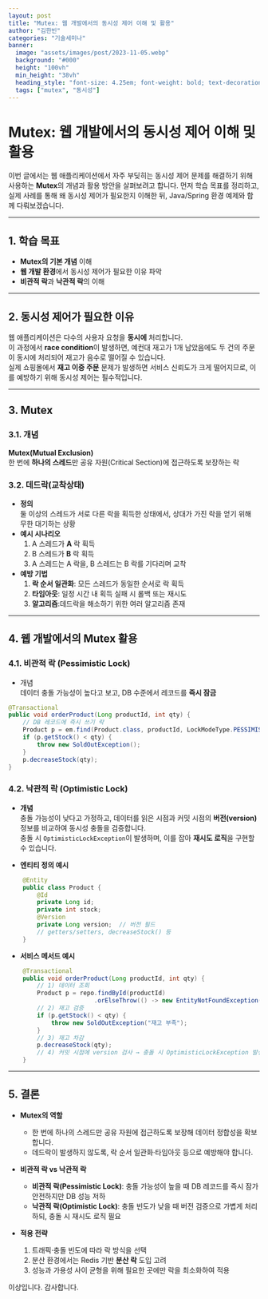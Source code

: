 ```yaml
---
layout: post  
title: "Mutex: 웹 개발에서의 동시성 제어 이해 및 활용"
author: "김한빈"
categories: "기술세미나"
banner:
  image: "assets/images/post/2023-11-05.webp"
  background: "#000"
  height: "100vh"
  min_height: "38vh"
  heading_style: "font-size: 4.25em; font-weight: bold; text-decoration: underline"
  tags: ["mutex", "동시성"]
---
```


# Mutex: 웹 개발에서의 동시성 제어 이해 및 활용

이번 글에서는 웹 애플리케이션에서 자주 부딪히는 동시성 제어 문제를 해결하기 위해 사용하는 **Mutex**의 개념과 활용 방안을 살펴보려고 합니다. 먼저 학습 목표를 정리하고, 실제 사례를 통해 왜 동시성 제어가 필요한지 이해한 뒤, Java/Spring 환경 예제와 함께 다뤄보겠습니다.

---

## 1. 학습 목표

- **Mutex의 기본 개념** 이해  
- **웹 개발 환경**에서 동시성 제어가 필요한 이유 파악  
- **비관적 락**과 **낙관적 락**의 이해

---

## 2. 동시성 제어가 필요한 이유

웹 애플리케이션은 다수의 사용자 요청을 **동시에** 처리합니다.  
이 과정에서 **race condition**이 발생하면, 예컨대 재고가 1개 남았음에도 두 건의 주문이 동시에 처리되어 재고가 음수로 떨어질 수 있습니다.  
실제 쇼핑몰에서 **재고 이중 주문** 문제가 발생하면 서비스 신뢰도가 크게 떨어지므로, 이를 예방하기 위해 동시성 제어는 필수적입니다.

---

## 3. Mutex

### 3.1. 개념

**Mutex(Mutual Exclusion)**  
  한 번에 **하나의 스레드**만 공유 자원(Critical Section)에 접근하도록 보장하는 락  

### 3.2. 데드락(교착상태)

- **정의**  
  둘 이상의 스레드가 서로 다른 락을 획득한 상태에서, 상대가 가진 락을 얻기 위해 무한 대기하는 상황  
- **예시 시나리오**  
  1. A 스레드가 **A** 락 획득  
  2. B 스레드가 **B** 락 획득  
  3. A 스레드는 A 락을, B 스레드는 B 락를 기다리며 교착  
- **예방 기법**  
  1. **락 순서 일관화**: 모든 스레드가 동일한 순서로 락 획득  
  2. **타임아웃**: 일정 시간 내 획득 실패 시 롤백 또는 재시도  
  3. **알고리즘**:데드락을 해소하기 위한 여러 알고리즘 존재

---
## 4. 웹 개발에서의 Mutex 활용

### 4.1. 비관적 락 (Pessimistic Lock)
- 개념  
  데이터 충돌 가능성이 높다고 보고, DB 수준에서 레코드를 **즉시 잠금**
```java
@Transactional
public void orderProduct(Long productId, int qty) {
    // DB 레코드에 즉시 쓰기 락
    Product p = em.find(Product.class, productId, LockModeType.PESSIMISTIC_WRITE);
    if (p.getStock() < qty) {
        throw new SoldOutException();
    }
    p.decreaseStock(qty);
}
```
### 4.2. 낙관적 락 (Optimistic Lock)

- **개념**  
  충돌 가능성이 낮다고 가정하고, 데이터를 읽은 시점과 커밋 시점의 **버전(version)** 정보를 비교하여 동시성 충돌을 검증합니다.  
  충돌 시 `OptimisticLockException`이 발생하며, 이를 잡아 **재시도 로직**을 구현할 수 있습니다.

- **엔티티 정의 예시**  
```java
    @Entity  
    public class Product {  
        @Id  
        private Long id;  
        private int stock;  
        @Version  
        private Long version;  // 버전 필드  
        // getters/setters, decreaseStock() 등  
    }
```
- **서비스 메서드 예시**  
```java
    @Transactional  
    public void orderProduct(Long productId, int qty) {  
        // 1) 데이터 조회  
        Product p = repo.findById(productId)  
                        .orElseThrow(() -> new EntityNotFoundException("상품 없음"));  
        // 2) 재고 검증  
        if (p.getStock() < qty) {  
            throw new SoldOutException("재고 부족");  
        }  
        // 3) 재고 차감  
        p.decreaseStock(qty);  
        // 4) 커밋 시점에 version 검사 → 충돌 시 OptimisticLockException 발생  
    }
```
---
  
## 5. 결론

- **Mutex의 역할**  
  - 한 번에 하나의 스레드만 공유 자원에 접근하도록 보장해 데이터 정합성을 확보합니다.  
  - 데드락이 발생하지 않도록, 락 순서 일관화·타임아웃 등으로 예방해야 합니다.

- **비관적 락 vs 낙관적 락**  
  - **비관적 락(Pessimistic Lock)**: 충돌 가능성이 높을 때 DB 레코드를 즉시 잠가 안전하지만 DB 성능 저하  
  - **낙관적 락(Optimistic Lock)**: 충돌 빈도가 낮을 때 버전 검증으로 가볍게 처리하되, 충돌 시 재시도 로직 필요

- **적용 전략**  
  1. 트래픽·충돌 빈도에 따라 락 방식을 선택  
  2. 분산 환경에서는 Redis 기반 **분산 락** 도입 고려  
  3. 성능과 가용성 사이 균형을 위해 필요한 곳에만 락을 최소화하여 적용

이상입니다. 감사합니다.
